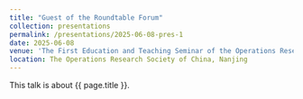```yaml
---
title: "Guest of the Roundtable Forum"
collection: presentations
permalink: /presentations/2025-06-08-pres-1
date: 2025-06-08
venue: 'The First Education and Teaching Seminar of the Operations Research Society of China'
location: The Operations Research Society of China, Nanjing
---
```


This talk is about {{ page.title }}.

